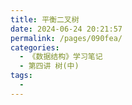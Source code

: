 ```yaml
---
title: 平衡二叉树
date: 2024-06-24 20:21:57
permalink: /pages/090fea/
categories:
  - 《数据结构》学习笔记
  - 第四讲 树(中)
tags:
  - 
---
```

